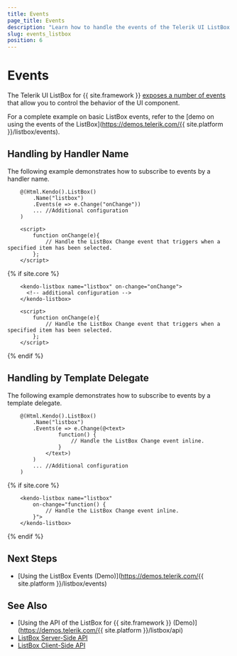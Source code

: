 ```yaml
---
title: Events
page_title: Events
description: "Learn how to handle the events of the Telerik UI ListBox component for {{ site.framework }}."
slug: events_listbox
position: 6
---
```


# Events

The Telerik UI ListBox for {{ site.framework }} [exposes a number of events](/api/kendo.mvc.ui.fluent/listboxeventbuilder) that allow you to control the behavior of the UI component.

For a complete example on basic ListBox events, refer to the [demo on using the events of the ListBox](https://demos.telerik.com/{{ site.platform }}/listbox/events).

## Handling by Handler Name

The following example demonstrates how to subscribe to events by a handler name.

```HtmlHelper
    @(Html.Kendo().ListBox()
        .Name("listbox")
        .Events(e => e.Change("onChange"))
        ... //Additional configuration
    )

    <script>
        function onChange(e){
            // Handle the ListBox Change event that triggers when a specified item has been selected.
        };
    </script>
```

{% if site.core %}
```TagHelper
    <kendo-listbox name="listbox" on-change="onChange">
      <!-- additional configuration -->
    </kendo-listbox>

    <script>
        function onChange(e){
            // Handle the ListBox Change event that triggers when a specified item has been selected.
        };
    </script>
```
{% endif %}

## Handling by Template Delegate

The following example demonstrates how to subscribe to events by a template delegate.

```HtmlHelper
    @(Html.Kendo().ListBox()
        .Name("listbox")
        .Events(e => e.Change(@<text>
                function() {
                    // Handle the ListBox Change event inline.
                }
            </text>)
        )
        ... //Additional configuration
    )
```

{% if site.core %}
```TagHelper
    <kendo-listbox name="listbox" 
        on-change="function() {
            // Handle the ListBox Change event inline.
        }">
    </kendo-listbox>
```
{% endif %}

## Next Steps

* [Using the ListBox Events (Demo)](https://demos.telerik.com/{{ site.platform }}/listbox/events)

## See Also

* [Using the API of the ListBox for {{ site.framework }} (Demo)](https://demos.telerik.com/{{ site.platform }}/listbox/api)
* [ListBox Server-Side API](/api/listbox)
* [ListBox Client-Side API](https://docs.telerik.com/kendo-ui/api/javascript/ui/listbox)
